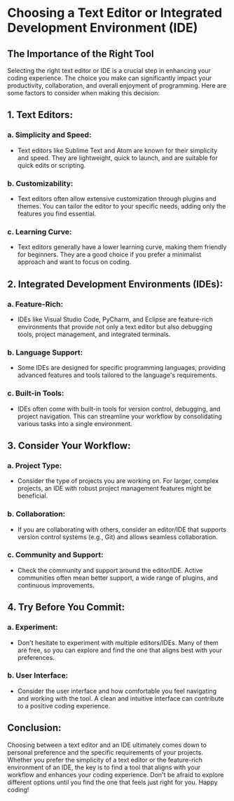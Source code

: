 # Choosing a Text Editor or Integrated Development Environment (IDE)

## The Importance of the Right Tool

Selecting the right text editor or IDE is a crucial step in enhancing your coding experience. The choice you make can significantly impact your productivity, collaboration, and overall enjoyment of programming. Here are some factors to consider when making this decision:

## 1. **Text Editors:**

### a. **Simplicity and Speed:**
   - Text editors like Sublime Text and Atom are known for their simplicity and speed. They are lightweight, quick to launch, and are suitable for quick edits or scripting.

### b. **Customizability:**
   - Text editors often allow extensive customization through plugins and themes. You can tailor the editor to your specific needs, adding only the features you find essential.

### c. **Learning Curve:**
   - Text editors generally have a lower learning curve, making them friendly for beginners. They are a good choice if you prefer a minimalist approach and want to focus on coding.

## 2. **Integrated Development Environments (IDEs):**

### a. **Feature-Rich:**
   - IDEs like Visual Studio Code, PyCharm, and Eclipse are feature-rich environments that provide not only a text editor but also debugging tools, project management, and integrated terminals.

### b. **Language Support:**
   - Some IDEs are designed for specific programming languages, providing advanced features and tools tailored to the language's requirements.

### c. **Built-in Tools:**
   - IDEs often come with built-in tools for version control, debugging, and project navigation. This can streamline your workflow by consolidating various tasks into a single environment.

## 3. **Consider Your Workflow:**

### a. **Project Type:**
   - Consider the type of projects you are working on. For larger, complex projects, an IDE with robust project management features might be beneficial.

### b. **Collaboration:**
   - If you are collaborating with others, consider an editor/IDE that supports version control systems (e.g., Git) and allows seamless collaboration.

### c. **Community and Support:**
   - Check the community and support around the editor/IDE. Active communities often mean better support, a wide range of plugins, and continuous improvements.

## 4. **Try Before You Commit:**

### a. **Experiment:**
   - Don't hesitate to experiment with multiple editors/IDEs. Many of them are free, so you can explore and find the one that aligns best with your preferences.

### b. **User Interface:**
   - Consider the user interface and how comfortable you feel navigating and working with the tool. A clean and intuitive interface can contribute to a positive coding experience.

## Conclusion:

Choosing between a text editor and an IDE ultimately comes down to personal preference and the specific requirements of your projects. Whether you prefer the simplicity of a text editor or the feature-rich environment of an IDE, the key is to find a tool that aligns with your workflow and enhances your coding experience. Don't be afraid to explore different options until you find the one that feels just right for you. Happy coding!